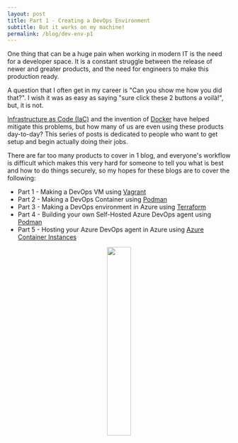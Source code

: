 ```yaml
---
layout: post
title: Part 1 - Creating a DevOps Environment
subtitle: But it works on my machine!
permalink: /blog/dev-env-p1
---
```


One thing that can be a huge pain when working in modern IT is the need for a developer space.  It is a constant struggle between the release of newer and greater products, and the need for engineers to make this production ready.

A question that I often get in my career is "Can you show me how you did that?".  I wish it was as easy as saying "sure click these 2 buttons a voilà!", but, it is not.

[Infrastructure as Code (IaC)](https://en.wikipedia.org/wiki/Infrastructure_as_code) and the invention of [Docker](https://en.wikipedia.org/wiki/Docker_(software)) have helped mitigate this problems, but how many of us are even using these products day-to-day?  This series of posts is dedicated to people who want to get setup and begin actually doing their jobs.

There are far too many products to cover in 1 blog, and everyone's workflow is difficult which makes this very hard for someone to tell you what is best and how to do things securely, so my hopes for these blogs are to cover the following:

- Part 1 - Making a DevOps VM using [Vagrant](https://www.vagrantup.com/)
- Part 2 - Making a DevOps Container using [Podman](https://podman.io/)
- Part 3 - Making a DevOps environment in Azure using [Terraform](https://www.terraform.io/)
- Part 4 - Building your own Self-Hosted Azure DevOps agent using [Podman](https://podman.io/)
- Part 5 - Hosting your Azure DevOps agent in Azure using [Azure Container Instances](https://azure.microsoft.com/en-gb/services/container-instances/#overview)

<p align="center" width="100%">
    <img width="33%" src="/assets/memes/meme7.jpg">
</p>